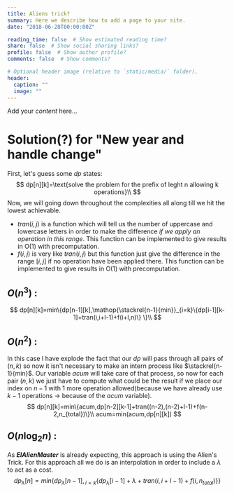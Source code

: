 ```yaml
---
title: Aliens trick?
summary: Here we describe how to add a page to your site.
date: "2018-06-28T00:00:00Z"

reading_time: false  # Show estimated reading time?
share: false  # Show social sharing links?
profile: false  # Show author profile?
comments: false  # Show comments?

# Optional header image (relative to `static/media/` folder).
header:
  caption: ""
  image: ""
---
```


Add your *content* here...<br>
# Solution(?) for "New year and handle change"

First, let's guess some $dp$ states:
$$
dp[n][k]=\text{solve the problem for the prefix of leght n allowing k operations}\\
$$
Now, we will going down throughout the complexities all along till we hit the lowest achievable.

- $tran(i,j)$ is a function which will tell us the number of uppercase and lowercase letters in order to make the difference *if we apply an operation in this range*. This function can be implemented to give results in O(1) with precomputation.
- $f(i,j)$ is very like $tran(i,j)$ but this function just give the difference in the range $[i,j]$ if no operation have been applied there. This function can be implemented to give results in O(1) with precomputation.

## $O(n^3)$ :

$$
dp[n][k]=min\{dp[n-1][k],\mathop{\stackrel{n-1}{min}}_{i=k}\{dp[i-1][k-1]+tran(i,i+l-1)+f(i+l,n)\} \}\\
$$

## $O(n^2)$ : 

In this case I have explode the fact that our $dp$ will pass through all pairs of $(n,k)$ so now it isn't necessary to make an intern process like $\stackrel{n-1}{min}$. Our variable $acum$ will take care of that process, so now for each pair $(n,k)$ we just have to compute what could be the result if we place our index on $n-1$ with $1$ more operation allowed(because we have already use $k-1$ operations -> because of the $acum$ variable).
$$
dp[n][k]=min\{acum,dp[n-2][k-1]+tran((n-2),(n-2)+l-1)+f(n-2,n_{total})\}\\
acum=min(acum,dp[n][k])
$$

## $O(n\log_2 n)$ :

As ***ElAlienMaster*** is already expecting, this approach is using the Alien's Trick. For this approach all we do is an interpolation in order to include a $\lambda$ to act as a cost. 
$$
dp_\lambda[n]=min\{dp_\lambda[n-1],\mathop{\stackrel{n-1}{min}}_{i=k}\{dp_\lambda[i-1]+\lambda+tran(i,i+l-1)+f(i,n_{total}) \}\}
$$
